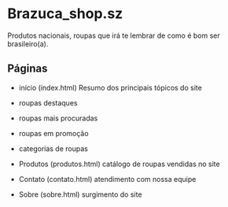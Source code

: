 # Brazuca_shop.sz
Produtos nacionais, roupas que irá te lembrar de como é bom ser brasileiro(a).

## Páginas

* início (index.html)
 Resumo dos principais tópicos do site 
 * roupas destaques
 * roupas mais procuradas 
 * roupas em promoção
 * categorias de roupas

* Produtos (produtos.html)
 catálogo de roupas vendidas no site

* Contato (contato.html)
 atendimento com nossa equipe
 
* Sobre (sobre.html)
 surgimento do site


